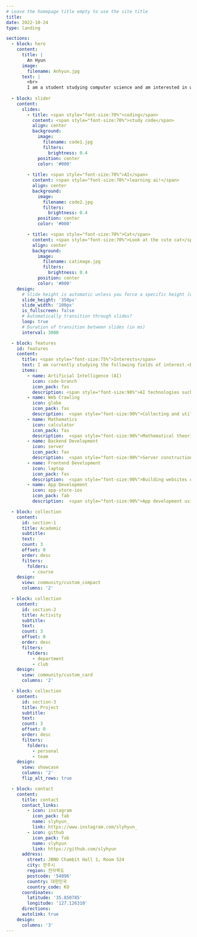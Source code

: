 ```yaml
---
# Leave the homepage title empty to use the site title
title:
date: 2022-10-24
type: landing

sections:
  - block: hero
    content:
      title: |
        An Hyun
      image:
        filename: Anhyun.jpg
      text: |
        <br>
        I am a student studying computer science and am interested in web programming.
  
  - block: slider
    content:
      slides:
        - title: <span style="font-size:70%">coding</span>
          content: <span style="font-size:70%">study code</span>
          align: center
          background:
            image:
              filename: code1.jpg
              filters:
                brightness: 0.4
            position: center
            color: '#000'
          
        - title: <span style="font-size:70%">AI</span>
          content: <span style="font-size:70%">learning ai!</span>
          align: center
          background:
            image:
              filename: code2.jpg
              filters:
                brightness: 0.4
            position: center
            color: '#000'

        - title: <span style="font-size:70%">Cat</span>
          content: <span style="font-size:70%">Look at the cute cat</span>
          align: center
          background:
            image:
              filename: catimage.jpg
              filters:
                brightness: 0.4
            position: center
            color: '#000'
    design:
      # Slide height is automatic unless you force a specific height (e.g. '400px')
      slide_height: '350px'
      slide_width: '100px'
      is_fullscreen: false
      # Automatically transition through slides?
      loop: true
      # Duration of transition between slides (in ms)
      interval: 3000

  - block: features
    id: features
    content:
      title: <span style="font-size:75%">Interests</span>
      text: I am currently studying the following fields of interest.<br><br><br><br>
      items:
        - name: Artificial Intelligence (AI)
          icon: code-branch
          icon_pack: fas
          description: <span style="font-size:90%">AI technologies such as machine learning, computer vision, and natural language processing.</span><br><br>
        - name: Web Crawling
          icon: globe
          icon_pack: fas
          description:  <span style="font-size:90%">Collecting and utilizing large amounts of data through web crawling.</span><br><br>
        - name: Mathematics
          icon: calculator
          icon_pack: fas
          description:  <span style="font-size:90%">Mathematical theories related to AI, such as linear algebra.</span><br><br>
        - name: Backend Development 
          icon: server
          icon_pack: fas
          description:  <span style="font-size:90%">Server construction and database utilization.</span><br><br>
        - name: Frontend Development 
          icon: laptop
          icon_pack: fas
          description:  <span style="font-size:90%">Building websites using tools like React.</span><br><br>
        - name: App Development
          icon: app-store-ios
          icon_pack: fab
          description:  <span style="font-size:90%">App development using Android Studio!</span><br><br>

  - block: collection
    content:
      id: section-1
      title: Academic
      subtitle:
      text:
      count: 3
      offset: 0
      order: desc
      filters:
        folders:
          - course
    design:
      view: community/custom_compact
      columns: '2'

  - block: collection
    content:
      id: section-2
      title: Activity
      subtitle:
      text:
      count: 3
      offset: 0
      order: desc
      filters:
        folders:
          - department
          - club
    design:
      view: community/custom_card
      columns: '2'

  - block: collection
    content:
      id: section-3
      title: Project
      subtitle:
      text:
      count: 3
      offset: 0
      order: desc
      filters:
        folders:
          - personal
          - team
    design:
      view: showcase
      columns: '2'
      flip_alt_rows: true

  - block: contact
    content:
      title: contact
      contact_links:
        - icon: instagram
          icon_pack: fab
          name: slyhyun_
          link: https://www.instagram.com/slyhyun_
        - icon: github
          icon_pack: fab
          name: slyhyun
          link: https://github.com/slyhyun
      address:
        street: JBNU Chambit Hall 1, Room 524
        city: 전주시
        region: 전라북도
        postcode: '54896'
        country: 대한민국
        country_code: KO
      coordinates:
        latitude: '35.850785'
        longitude: '127.126310'
      directions: 
      autolink: true
    design:
      columns: '3'
---
```


